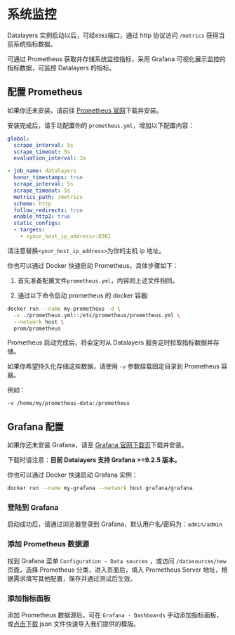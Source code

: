 # 系统监控

Datalayers 实例启动以后，可经`8361`端口，通过 http 协议访问 `/metrics` 获得当前系统指标数据。

可通过 Prometheus 获取并存储系统监控指标，采用 Grafana 可视化展示监控的指标数据，可监控 Datalayers 的指标。

## 配置 Prometheus

如果你还未安装，请前往 <a href="https://prometheus.io/download/" target="_blank">Prometheus 官网</a>下载并安装。

安装完成后，请手动配置你的 `prometheus.yml`，增加以下配置内容：

``` yml
global:
  scrape_interval: 5s
  scrape_timeout: 5s
  evaluation_interval: 1m

- job_name: datalayers
  honor_timestamps: true
  scrape_interval: 5s
  scrape_timeout: 5s
  metrics_path: /metrics
  scheme: http
  follow_redirects: true
  enable_http2: true
  static_configs:
  - targets:
    - <your_host_ip_address>:8361
```

请注意替换`<your_host_ip_address>`为你的主机 ip 地址。

你也可以通过 Docker 快速启动 Prometheus，具体步骤如下：

1. 首先准备配置文件`prometheus.yml`，内容同上述文件相同。

2. 通过以下命令启动 prometheus 的 docker 容器:

```bash
docker run --name my-prometheus -d \
  -v ./prometheus.yml::/etc/prometheus/prometheus.yml \
  --network host \
  prom/prometheus
```

Prometheus 启动完成后，将会定时从 Datalayers 服务定时拉取指标数据并存储。

如果你希望持久化存储这些数据，请使用 `-v` 参数挂载固定目录到 Prometheus 容器。

例如：

```
-v /home/my/prometheus-data:/prometheus
```

## Grafana 配置

如果你还未安装 Grafana，请至 <a href="https://grafana.com/grafana/download?pg=get&plcmt=selfmanaged-box1-cta1" target="_blank">Grafana 官网下载页</a>下载并安装。

下载时请注意：**目前 Datalayers 支持 Grafana >=9.2.5 版本。**

你也可以通过 Docker 快速启动 Grafana 实例：

``` bash
docker run --name my-grafana --network host grafana/grafana
```

### 登陆到 Grafana

启动成功后，请通过浏览器登录到 Grafana，默认用户名/密码为：`admin/admin`

### 添加 Prometheus 数据源

找到 Grafana 菜单 `Configuration - Data sources` ，或访问 `/datasources/new` 页面，选择 Prometheus 分类，进入页面后，填入 Prometheus Server 地址，根据需求填写其他配置，保存并通过测试后生效。

### 添加指标面板

添加 Prometheus 数据源后，可在 `Grafana - Dashboards` 手动添加指标面板，或<a href="https://github.com/datalayers-io/datalayers-with-grafana/blob/main/grafana/dashboard-imported.json" download="datalayers_dashboard-imported.json">点击下载</a> json 文件快速导入我们提供的模版。